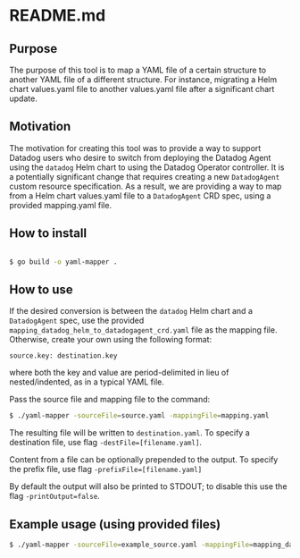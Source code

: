 # README.md

## Purpose

The purpose of this tool is to map a YAML file of a certain structure to another YAML file of a different structure. For instance, migrating a Helm chart values.yaml file to another values.yaml file after a significant chart update.

## Motivation

The motivation for creating this tool was to provide a way to support Datadog users who desire to switch from deploying the Datadog Agent using the `datadog` Helm chart to using the Datadog Operator controller. It is a potentially significant change that requires creating a new `DatadogAgent` custom resource specification. As a result, we are providing a way to map from a Helm chart values.yaml file to a `DatadogAgent` CRD spec, using a provided mapping.yaml file.

## How to install

```bash

$ go build -o yaml-mapper .

```

## How to use

If the desired conversion is between the `datadog` Helm chart and a `DatadogAgent` spec, use the provided `mapping_datadog_helm_to_datadogagent_crd.yaml` file as the mapping file. Otherwise, create your own using the following format:

```
source.key: destination.key
```

where both the key and value are period-delimited in lieu of nested/indented, as in a typical YAML file.

Pass the source file and mapping file to the command:

```bash
$ ./yaml-mapper -sourceFile=source.yaml -mappingFile=mapping.yaml

```

The resulting file will be written to `destination.yaml`. To specify a destination file, use flag `-destFile=[filename.yaml]`.

Content from a file can be optionally prepended to the output. To specify the prefix file, use flag `-prefixFile=[filename.yaml]`

By default the output will also be printed to STDOUT; to disable this use the flag `-printOutput=false`.

## Example usage (using provided files)

```bash
$ ./yaml-mapper -sourceFile=example_source.yaml -mappingFile=mapping_datadog_helm_to_datadogagent_crd.yaml -prefixFile=example_prefix.yaml
```